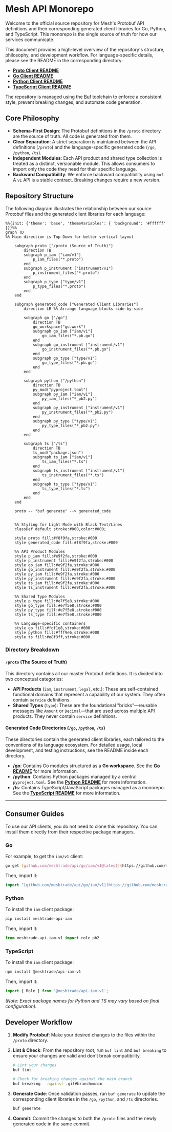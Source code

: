 # Mesh API Monorepo

Welcome to the official source repository for Mesh's Protobuf API definitions and their corresponding generated client libraries for Go, Python, and TypeScript. This monorepo is the single source of truth for how our services communicate.

This document provides a high-level overview of the repository's structure, philosophy, and development workflow. For language-specific details, please see the README in the corresponding directory:

* **[Proto Client README](./proto/README.md)**
* **[Go Client README](./go/README.md)**
* **[Python Client README](./python/README.md)**
* **[TypeScript Client README](./ts/README.md)**

The repository is managed using the [Buf](https://buf.build) toolchain to enforce a consistent style, prevent breaking changes, and automate code generation.

## Core Philosophy

* **Schema-First Design**: The Protobuf definitions in the `/proto` directory are the source of truth. All code is generated from them.
* **Clear Separation**: A strict separation is maintained between the API definitions (`/proto`) and the language-specific generated code (`/go`, `/python`, `/ts`).
* **Independent Modules**: Each API product and shared type collection is treated as a distinct, versionable module. This allows consumers to import only the code they need for their specific language.
* **Backward Compatibility**: We enforce backward compatibility using `buf`. A `v1` API is a stable contract. Breaking changes require a new version.

## Repository Structure

The following diagram illustrates the relationship between our source Protobuf files and the generated client libraries for each language:

```mermaid
%%{init: {'theme': 'base', 'themeVariables': { 'background': '#ffffff' }}}%%
graph TD
%% Main direction is Top Down for better vertical layout

    subgraph proto ["/proto (Source of Truth)"]
        direction TB
        subgraph p_iam ["iam/v1"]
            p_iam_files("*.proto")
        end
        subgraph p_instrument ["instrument/v1"]
            p_instrument_files("*.proto")
        end
        subgraph p_type ["type/v1"]
            p_type_files("*.proto")
        end
    end

    subgraph generated_code ["Generated Client Libraries"]
        direction LR %% Arrange language blocks side-by-side
        
        subgraph go ["/go"]
            direction TB
            go_workspace("go.work")
            subgraph go_iam ["iam/v1"]
                go_iam_files("*.pb.go")
            end
            subgraph go_instrument ["instrument/v1"]
                go_instrument_files("*.pb.go")
            end
            subgraph go_type ["type/v1"]
                go_type_files("*.pb.go")
            end
        end

        subgraph python ["/python"]
            direction TB
            py_mod("pyproject.toml")
            subgraph py_iam ["iam/v1"]
                py_iam_files("*_pb2.py")
            end
            subgraph py_instrument ["instrument/v1"]
                py_instrument_files("*_pb2.py")
            end
            subgraph py_type ["type/v1"]
                py_type_files("*_pb2.py")
            end
        end

        subgraph ts ["/ts"]
            direction TB
            ts_mod("package.json")
            subgraph ts_iam ["iam/v1"]
                ts_iam_files("*.ts")
            end
            subgraph ts_instrument ["instrument/v1"]
                ts_instrument_files("*.ts")
            end
            subgraph ts_type ["type/v1"]
                ts_type_files("*.ts")
            end
        end
    end

    proto -- "buf generate" --> generated_code


    %% Styling for Light Mode with Black Text/Lines
    classDef default stroke:#000,color:#000;
    
    style proto fill:#f8f9fa,stroke:#000
    style generated_code fill:#f8f9fa,stroke:#000

    %% API Product Modules
    style p_iam fill:#e9f2fa,stroke:#000
    style p_instrument fill:#e9f2fa,stroke:#000
    style go_iam fill:#e9f2fa,stroke:#000
    style go_instrument fill:#e9f2fa,stroke:#000
    style py_iam fill:#e9f2fa,stroke:#000
    style py_instrument fill:#e9f2fa,stroke:#000
    style ts_iam fill:#e9f2fa,stroke:#000
    style ts_instrument fill:#e9f2fa,stroke:#000

    %% Shared Type Modules
    style p_type fill:#e7f5e8,stroke:#000
    style go_type fill:#e7f5e8,stroke:#000
    style py_type fill:#e7f5e8,stroke:#000
    style ts_type fill:#e7f5e8,stroke:#000

    %% Language-specific containers
    style go fill:#fdf1e8,stroke:#000
    style python fill:#fff9e6,stroke:#000
    style ts fill:#e8f3ff,stroke:#000
```

### Directory Breakdown

#### `/proto` (The Source of Truth)

This directory contains all our master Protobuf definitions. It is divided into two conceptual categories:

* **API Products** (`iam`, `instrument`, `legal`, etc.): These are self-contained functional domains that represent a capability of our system. They often contain `service` definitions.
* **Shared Types** (`type`): These are the foundational "bricks"—reusable messages like `Amount` or `Decimal`—that are used across multiple API products. They never contain `service` definitions.

#### Generated Code Directories (`/go`, `/python`, `/ts`)

These directories contain the generated client libraries, each tailored to the conventions of its language ecosystem. For detailed usage, local development, and testing instructions, see the README inside each directory.

* **/go**: Contains Go modules structured as a **Go workspace**. See the **[Go README](./go/README.md)** for more information.
* **/python**: Contains Python packages managed by a central `pyproject.toml`. See the **[Python README](./python/README.md)** for more information.
* **/ts**: Contains TypeScript/JavaScript packages managed as a monorepo. See the **[TypeScript README](./ts/README.md)** for more information.

---

## Consumer Guides

To use our API clients, you do not need to clone this repository. You can install them directly from their respective package managers.

### Go

For example, to get the `iam/v1` client:

```sh
go get [github.com/meshtrade/api/go/iam/v1@latest](https://github.com/meshtrade/api/go/iam/v1@latest)
```

Then, import it:

```go
import "[github.com/meshtrade/api/go/iam/v1](https://github.com/meshtrade/api/go/iam/v1)"
```

### Python

To install the `iam` client package:

```sh
pip install meshtrade-api-iam
```

Then, import it:

```python
from meshtrade.api.iam.v1 import role_pb2
```

### TypeScript

To install the `iam` client package:

```sh
npm install @meshtrade/api-iam-v1
```

Then, import it:

```typescript
import { Role } from '@meshtrade/api-iam-v1';
```

*(Note: Exact package names for Python and TS may vary based on final configuration).*

## Developer Workflow

1.  **Modify Protobuf**: Make your desired changes to the files within the `/proto` directory.
2.  **Lint & Check**: From the repository root, run `buf lint` and `buf breaking` to ensure your changes are valid and don't break compatibility.

    ```sh
    # Lint your changes
    buf lint
    
    # Check for breaking changes against the main branch
    buf breaking --against .git#branch=main
    ```

3.  **Generate Code**: Once validation passes, run `buf generate` to update the corresponding client libraries in the `/go`, `/python`, and `/ts` directories.

    ```sh
    buf generate
    ```

4.  **Commit**: Commit the changes to both the `/proto` files and the newly generated code in the same commit.